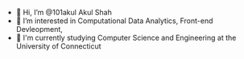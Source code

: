 - 👋 Hi, I’m @101akul Akul Shah
- 👀 I’m interested in Computational Data Analytics, Front-end Devleopment, 
- 🌱 I'm currently studying Computer Science and Engineering at the University of Connecticut

<!---
101akul/101akul is a ✨ special ✨ repository because its `README.md` (this file) appears on your GitHub profile.
You can click the Preview link to take a look at your changes.
--->
